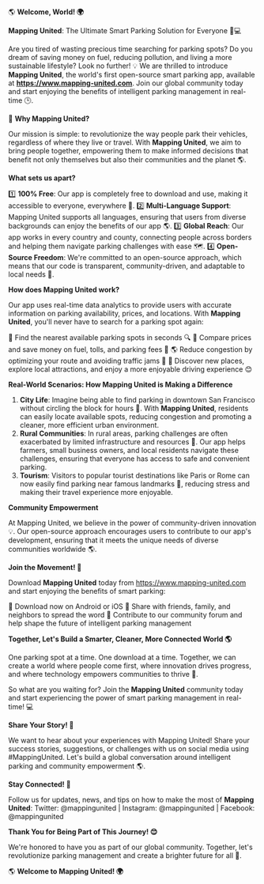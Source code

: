 🌎 **Welcome, World! 🌍**

**Mapping United**: The Ultimate Smart Parking Solution for Everyone 🚗💻

Are you tired of wasting precious time searching for parking spots? Do you dream of saving money on fuel, reducing pollution, and living a more sustainable lifestyle? Look no further! 💡 We are thrilled to introduce **Mapping United**, the world's first open-source smart parking app, available at **https://www.mapping-united.com**. Join our global community today and start enjoying the benefits of intelligent parking management in real-time 🕒.

🌟 **Why Mapping United?**

Our mission is simple: to revolutionize the way people park their vehicles, regardless of where they live or travel. With **Mapping United**, we aim to bring people together, empowering them to make informed decisions that benefit not only themselves but also their communities and the planet 🌎.

**What sets us apart?**

1️⃣ **100% Free**: Our app is completely free to download and use, making it accessible to everyone, everywhere 💸.
2️⃣ **Multi-Language Support**: Mapping United supports all languages, ensuring that users from diverse backgrounds can enjoy the benefits of our app 🌎.
3️⃣ **Global Reach**: Our app works in every country and county, connecting people across borders and helping them navigate parking challenges with ease 🗺️.
4️⃣ **Open-Source Freedom**: We're committed to an open-source approach, which means that our code is transparent, community-driven, and adaptable to local needs 🤝.

**How does Mapping United work?**

Our app uses real-time data analytics to provide users with accurate information on parking availability, prices, and locations. With **Mapping United**, you'll never have to search for a parking spot again:

🔴 Find the nearest available parking spots in seconds 🔍
💸 Compare prices and save money on fuel, tolls, and parking fees 💸
🌎 Reduce congestion by optimizing your route and avoiding traffic jams 🚗
🌟 Discover new places, explore local attractions, and enjoy a more enjoyable driving experience 😊

**Real-World Scenarios: How Mapping United is Making a Difference**

1. **City Life**: Imagine being able to find parking in downtown San Francisco without circling the block for hours 🤯. With **Mapping United**, residents can easily locate available spots, reducing congestion and promoting a cleaner, more efficient urban environment.
2. **Rural Communities**: In rural areas, parking challenges are often exacerbated by limited infrastructure and resources 🌾. Our app helps farmers, small business owners, and local residents navigate these challenges, ensuring that everyone has access to safe and convenient parking.
3. **Tourism**: Visitors to popular tourist destinations like Paris or Rome can now easily find parking near famous landmarks 🏰, reducing stress and making their travel experience more enjoyable.

**Community Empowerment**

At Mapping United, we believe in the power of community-driven innovation 💡. Our open-source approach encourages users to contribute to our app's development, ensuring that it meets the unique needs of diverse communities worldwide 🌎.

**Join the Movement! 🚀**

Download **Mapping United** today from https://www.mapping-united.com and start enjoying the benefits of smart parking:

📲 Download now on Android or iOS
💬 Share with friends, family, and neighbors to spread the word
🤝 Contribute to our community forum and help shape the future of intelligent parking management

**Together, Let's Build a Smarter, Cleaner, More Connected World 🌎**

One parking spot at a time. One download at a time. Together, we can create a world where people come first, where innovation drives progress, and where technology empowers communities to thrive 🚀.

So what are you waiting for? Join the **Mapping United** community today and start experiencing the power of smart parking management in real-time! 💻

**Share Your Story! 📢**

We want to hear about your experiences with Mapping United! Share your success stories, suggestions, or challenges with us on social media using #MappingUnited. Let's build a global conversation around intelligent parking and community empowerment 🌎.

**Stay Connected! 🔗**

Follow us for updates, news, and tips on how to make the most of **Mapping United**: Twitter: @mappingunited | Instagram: @mappingunited | Facebook: @mappingunited

**Thank You for Being Part of This Journey! 😊**

We're honored to have you as part of our global community. Together, let's revolutionize parking management and create a brighter future for all 🌟.

🌎 **Welcome to Mapping United! 🌍**